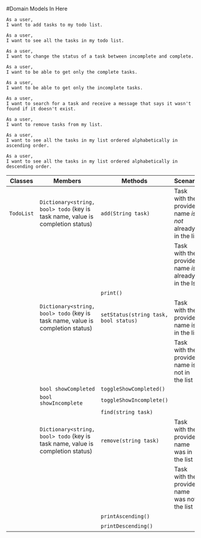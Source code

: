 #Domain Models In Here

```
As a user,
I want to add tasks to my todo list.
```

```
As a user,
I want to see all the tasks in my todo list.
```

```
As a user,
I want to change the status of a task between incomplete and complete.
```

```
As a user,
I want to be able to get only the complete tasks.
```

```
As a user,
I want to be able to get only the incomplete tasks.
```

```
As a user,
I want to search for a task and receive a message that says it wasn't found if it doesn't exist.
```

```
As a user,
I want to remove tasks from my list.
```

```
As a user,
I want to see all the tasks in my list ordered alphabetically in ascending order.
```

```
As a user,
I want to see all the tasks in my list ordered alphabetically in descending order.
```

| Classes    | Members                                                                        | Methods                               | Scenario                                                 | Outputs |
|------------|--------------------------------------------------------------------------------|---------------------------------------|----------------------------------------------------------|---------|
| `TodoList` | `Dictionary<string, bool> todo` (key is task name, value is completion status) | `add(String task)`                    | Task with the provided name *is not* already in the list | true    |
|            |                                                                                |                                       | Task with the provided name *is* already in the lsit     | false   |
|            |                                                                                | `print()`                             |                                                          | string  |
|            | `Dictionary<string, bool> todo` (key is task name, value is completion status) | `setStatus(string task, bool status)` | Task with the provided name is in the list               | true    |
|            |                                                                                |                                       | Task with the provided name is not in the list           | false   |
|            | `bool showCompleted`                                                           | `toggleShowCompleted()`               |                                                          |         |
|            | `bool showIncomplete`                                                          | `toggleShowIncomplete()`              |                                                          |         |
|            |                                                                                | `find(string task)`                   |                                                          | string  |
|            | `Dictionary<string, bool> todo` (key is task name, value is completion status) | `remove(string task)`                 | Task with the provided name was in the list              | true    |
|            |                                                                                |                                       | Task with the provided name was not the list             | false   |
|            |                                                                                | `printAscending()`                    |                                                          | string  |
|            |                                                                                | `printDescending()`                   |                                                          | string  |
